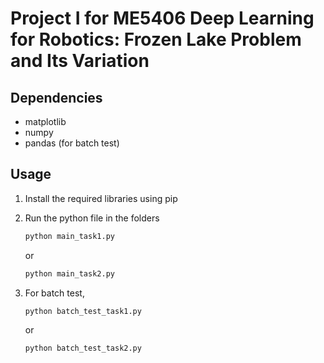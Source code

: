 # Project I for ME5406 Deep Learning for Robotics: Frozen Lake Problem and Its Variation

## Dependencies
* matplotlib
* numpy
* pandas (for batch test)

## Usage
1. Install the required libraries using pip

2. Run the python file in the folders

   ```bash
   python main_task1.py
   ```
   or
   ```bash
   python main_task2.py
   ```

3. For batch test,

   ```bash
   python batch_test_task1.py
   ```
   or
   ```bash
   python batch_test_task2.py
   ```